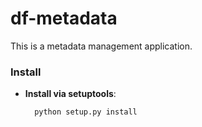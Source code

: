 # df-metadata

This is a metadata management application.

### Install

- **Install via setuptools**:
  ```sh
    python setup.py install
  ```
  